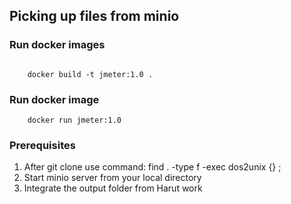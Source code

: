 ## Picking up files from minio

### Run docker images
```

    docker build -t jmeter:1.0 .

```

### Run docker image
```
    docker run jmeter:1.0
```

### Prerequisites
1. After git clone use command: find . -type f -exec dos2unix {} \; 
2. Start minio server from your local directory
3. Integrate the output folder from Harut work












